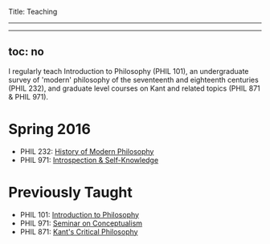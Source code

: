 Title: Teaching

---

---
toc: no
---

I regularly teach Introduction to Philosophy (PHIL 101), an undergraduate survey of 
'modern' philosophy of the seventeenth and eighteenth centuries (PHIL 232), and graduate
level courses on Kant and related topics (PHIL 871 & PHIL 971).

# Spring 2016 #

- PHIL 232: [History of Modern Philosophy]({filename}/pages/phil232/phil232.md)
- PHIL 971: [Introspection & Self-Knowledge]({filename}/pages/phil971/phil971introspection/phil971introspection.md)

# Previously Taught #

- PHIL 101: [Introduction to Philosophy]({filename}/pages/phil101/phil101.md)
- PHIL 971: [Seminar on Conceptualism]({filename}/pages/phil971/phil971conceptualism/phil971conceptualism.md)
- PHIL 871: [Kant's Critical
  Philosophy]({filename}/pages/phil871/phil871kant/phil871kant.md)

